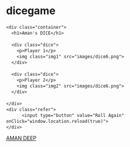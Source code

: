 # dicegame
<!DOCTYPE html>
<html lang="en" dir="ltr">
  <head>
    <meta charset="utf-8">
    <title>Dice</title>
    <link rel="stylesheet" href="styles.css">
    <link href="https://fonts.googleapis.com/css?family=Indie+Flower|Lobster" rel="stylesheet">

  </head>
  <body>

    <div class="container">
      <h1>Aman's DICE</h1>

      <div class="dice">
        <p>Player 1</p>
        <img class="img1" src="images/dice6.png">
      </div>

      <div class="dice">
        <p>Player 2</p>
        <img class="img2" src="images/dice6.png">
      </div>

    </div>
    <div class="refer">
          <input type="button" value="Roll Again" onClick="window.location.reload(true)">
    </div>
    

  <script src="index.js"></script>
  </body>

  <footer>
    <a href="https://www.linkedin.com/in/aman-deep-ab0996229/">AMAN DEEP</a>
  </footer>

</html>
